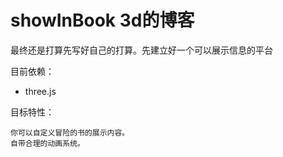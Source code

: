 # showInBook 3d的博客

最终还是打算先写好自己的打算。先建立好一个可以展示信息的平台

目前依赖：
- three.js

目标特性：

    你可以自定义冒险的书的展示内容。
    自带合理的动画系统。